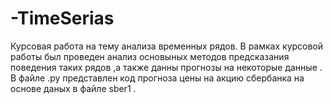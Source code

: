 # -TimeSerias
Курсовая работа на тему анализа временных рядов.
В рамках курсовой работы был проведен анализ основыных методов предсказания поведения таких рядов ,а также данны прогнозы на некоторые данные . В файле .py представлен код прогноза цены на акцию сбербанка на основе даных в файле sber1 .
